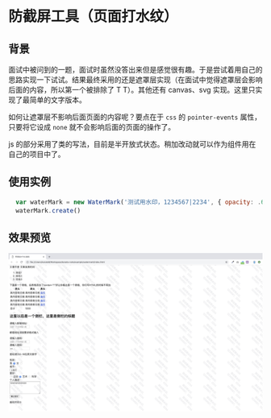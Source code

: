 # 防截屏工具（页面打水纹）

## 背景
面试中被问到的一题，面试时虽然没答出来但是感觉很有趣。于是尝试着用自己的思路实现一下试试。结果最终采用的还是遮罩层实现（在面试中觉得遮罩层会影响后面的内容，所以第一个被排除了 T T）。其他还有 canvas、svg 实现。这里只实现了最简单的文字版本。

如何让遮罩层不影响后面页面的内容呢？要点在于 `css` 的 `pointer-events` 属性，只要将它设成 `none` 就不会影响后面的页面的操作了。

js 的部分采用了类的写法，目前是半开放式状态。稍加改动就可以作为组件用在自己的项目中了。

## 使用实例
```javaScript
  var waterMark = new WaterMark('测试用水印，1234567|2234', { opacity: .6 })
  waterMark.create()
```

## 效果预览
![](./water.jpeg)
